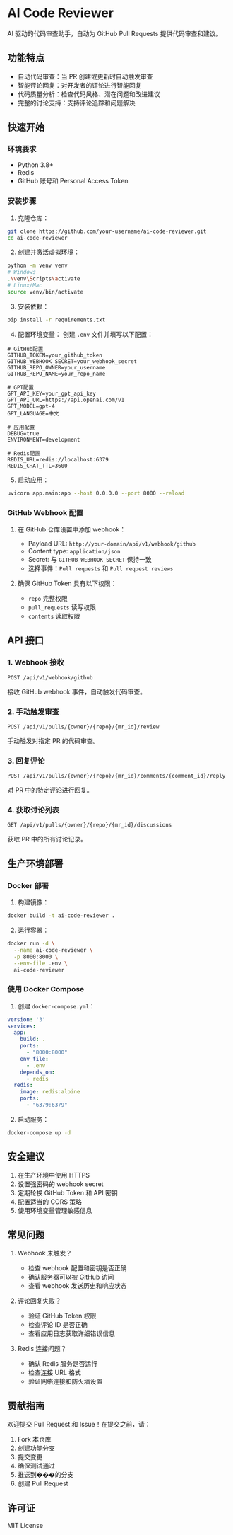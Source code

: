 # AI Code Reviewer

AI 驱动的代码审查助手，自动为 GitHub Pull Requests 提供代码审查和建议。

## 功能特点

- 自动代码审查：当 PR 创建或更新时自动触发审查
- 智能评论回复：对开发者的评论进行智能回复
- 代码质量分析：检查代码风格、潜在问题和改进建议
- 完整的讨论支持：支持评论追踪和问题解决

## 快速开始

### 环境要求

- Python 3.8+
- Redis
- GitHub 账号和 Personal Access Token

### 安装步骤

1. 克隆仓库：
```bash
git clone https://github.com/your-username/ai-code-reviewer.git
cd ai-code-reviewer
```

2. 创建并激活虚拟环境：
```bash
python -m venv venv
# Windows
.\venv\Scripts\activate
# Linux/Mac
source venv/bin/activate
```

3. 安装依赖：
```bash
pip install -r requirements.txt
```

4. 配置环境变量：
创建 `.env` 文件并填写以下配置：
```env
# GitHub配置
GITHUB_TOKEN=your_github_token
GITHUB_WEBHOOK_SECRET=your_webhook_secret
GITHUB_REPO_OWNER=your_username
GITHUB_REPO_NAME=your_repo_name

# GPT配置
GPT_API_KEY=your_gpt_api_key
GPT_API_URL=https://api.openai.com/v1
GPT_MODEL=gpt-4
GPT_LANGUAGE=中文

# 应用配置
DEBUG=true
ENVIRONMENT=development

# Redis配置
REDIS_URL=redis://localhost:6379
REDIS_CHAT_TTL=3600
```

5. 启动应用：
```bash
uvicorn app.main:app --host 0.0.0.0 --port 8000 --reload
```

### GitHub Webhook 配置

1. 在 GitHub 仓库设置中添加 webhook：
   - Payload URL: `http://your-domain/api/v1/webhook/github`
   - Content type: `application/json`
   - Secret: 与 `GITHUB_WEBHOOK_SECRET` 保持一致
   - 选择事件：`Pull requests` 和 `Pull request reviews`

2. 确保 GitHub Token 具有以下权限：
   - `repo` 完整权限
   - `pull_requests` 读写权限
   - `contents` 读取权限

## API 接口

### 1. Webhook 接收
```
POST /api/v1/webhook/github
```
接收 GitHub webhook 事件，自动触发代码审查。

### 2. 手动触发审查
```
POST /api/v1/pulls/{owner}/{repo}/{mr_id}/review
```
手动触发对指定 PR 的代码审查。

### 3. 回复评论
```
POST /api/v1/pulls/{owner}/{repo}/{mr_id}/comments/{comment_id}/reply
```
对 PR 中的特定评论进行回复。

### 4. 获取讨论列表
```
GET /api/v1/pulls/{owner}/{repo}/{mr_id}/discussions
```
获取 PR 中的所有讨论记录。

## 生产环境部署

### Docker 部署

1. 构建镜像：
```bash
docker build -t ai-code-reviewer .
```

2. 运行容器：
```bash
docker run -d \
  --name ai-code-reviewer \
  -p 8000:8000 \
  --env-file .env \
  ai-code-reviewer
```

### 使用 Docker Compose

1. 创建 `docker-compose.yml`：
```yaml
version: '3'
services:
  app:
    build: .
    ports:
      - "8000:8000"
    env_file:
      - .env
    depends_on:
      - redis
  redis:
    image: redis:alpine
    ports:
      - "6379:6379"
```

2. 启动服务：
```bash
docker-compose up -d
```

## 安全建议

1. 在生产环境中使用 HTTPS
2. 设置强密码的 webhook secret
3. 定期轮换 GitHub Token 和 API 密钥
4. 配置适当的 CORS 策略
5. 使用环境变量管理敏感信息

## 常见问题

1. Webhook 未触发？
   - 检查 webhook 配置和密钥是否正确
   - 确认服务器可以被 GitHub 访问
   - 查看 webhook 发送历史和响应状态

2. 评论回复失败？
   - 验证 GitHub Token 权限
   - 检查评论 ID 是否正确
   - 查看应用日志获取详细错误信息

3. Redis 连接问题？
   - 确认 Redis 服务是否运行
   - 检查连接 URL 格式
   - 验证网络连接和防火墙设置

## 贡献指南

欢迎提交 Pull Request 和 Issue！在提交之前，请：

1. Fork 本仓库
2. 创建功能分支
3. 提交变更
4. 确保测试通过
5. 推送到���的分支
6. 创建 Pull Request

## 许可证

MIT License 